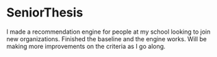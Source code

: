 # SeniorThesis
I made a recommendation engine for people at my school looking to join new organizations. Finished the baseline and the engine works. Will be making more improvements on the criteria as I go along. 
